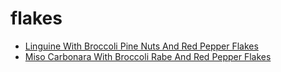 # flakes

 * [Linguine With Broccoli Pine Nuts And Red Pepper Flakes](index/l/linguine-with-broccoli-pine-nuts-and-red-pepper-flakes-236197.json)
 * [Miso Carbonara With Broccoli Rabe And Red Pepper Flakes](index/m/miso-carbonara-with-broccoli-rabe-and-red-pepper-flakes-51261020.json)

